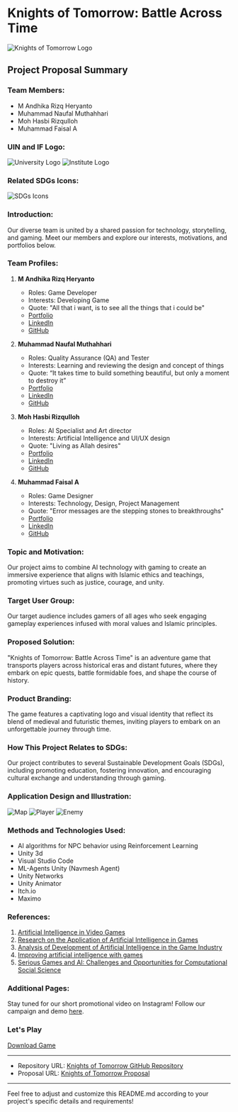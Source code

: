 # Knights of Tomorrow: Battle Across Time

![Knights of Tomorrow Logo](https://drive.google.com/uc?export=view&id=1XFtnJRu79XEpMJdLMBK8V8-T6UVxzGNK)

## Project Proposal Summary

### Team Members:
- M Andhika Rizq Heryanto
- Muhammad Naufal Muthahhari
- Moh Hasbi Rizqulloh
- Muhammad Faisal A

### UIN and IF Logo:
![University Logo](https://drive.google.com/uc?export=view&id=17m9fsd5JYcZb4jtedD4688KAYnETl_QB) ![Institute Logo](https://drive.google.com/uc?export=view&id=1r37Si8sSlNZlGbu1tB1fYmnx1xeCcROr)

### Related SDGs Icons:
![SDGs Icons](https://drive.google.com/uc?export=view&id=1hca1vbf0ubaP_MH_al4wmjT3HnZCiwDt)

### Introduction:
Our diverse team is united by a shared passion for technology, storytelling, and gaming. Meet our members and explore our interests, motivations, and portfolios below.

### Team Profiles:
1. **M Andhika Rizq Heryanto**
   - Roles: Game Developer
   - Interests: Developing Game
   - Quote: "All that i want, is to see all the things that i could be"
   - [Portfolio](https://muhammad-andhika-rizq.itch.io/)
   - [LinkedIn](https://www.linkedin.com/in/muhammad-andhika-rizq-392256222/)
   - [GitHub](https://github.com/MuhammadAndhikaRizq)

2. **Muhammad Naufal Muthahhari**
   - Roles: Quality Assurance (QA) and Tester
   - Interests: Learning and reviewing the design and concept of things
   - Quote: “It takes time to build something beautiful, but only a moment to destroy it”
   - [Portfolio](https://blebeb01.github.io)
   - [LinkedIn](http://www.linkedin.com/in/naufalm09)
   - [GitHub](https://github.com/blebeb01)

3. **Moh Hasbi Rizqulloh**
   - Roles: AI Specialist and Art director
   - Interests: Artificial Intelligence and UI/UX design
   - Quote: "Living as Allah desires"
   - [Portfolio](https://hasbirizqulloh.github.io/MyCV/)
   - [LinkedIn](www.linkedin.com/in/moh-hasbi-rizqulloh-705342218)
   - [GitHub](https://github.com/Hasbirizqulloh)
     
4. **Muhammad Faisal A**
   - Roles: Game Designer
   - Interests: Technology, Design, Project Management
   - Quote: "Error messages are the stepping stones to breakthroughs"
   - [Portfolio](faisalach.github.io)
   - [LinkedIn](https://www.linkedin.com/in/faisal-achramsyah-82b0b719b/)
   - [GitHub](https://github.com/faisalach)

### Topic and Motivation:
Our project aims to combine AI technology with gaming to create an immersive experience that aligns with Islamic ethics and teachings, promoting virtues such as justice, courage, and unity.

### Target User Group:
Our target audience includes gamers of all ages who seek engaging gameplay experiences infused with moral values and Islamic principles.

### Proposed Solution:
"Knights of Tomorrow: Battle Across Time" is an adventure game that transports players across historical eras and distant futures, where they embark on epic quests, battle formidable foes, and shape the course of history.

### Product Branding:
The game features a captivating logo and visual identity that reflect its blend of medieval and futuristic themes, inviting players to embark on an unforgettable journey through time.

### How This Project Relates to SDGs:
Our project contributes to several Sustainable Development Goals (SDGs), including promoting education, fostering innovation, and encouraging cultural exchange and understanding through gaming.


### Application Design and Illustration:
![Map](https://drive.google.com/uc?export=view&id=1Plq9TKtCqYzw--yU3S3fVT6GbOHbuQWW)
![Player](https://drive.google.com/uc?export=view&id=1-9etho41prKhCbRlAN4YOQpBImuhu26X)
![Enemy](https://drive.google.com/uc?export=view&id=193qkVTU16LkaV6C3x-fZGdLUV5ZN2amP)
### Methods and Technologies Used:
- AI algorithms for NPC behavior using Reinforcement Learning
- Unity 3d
- Visual Studio Code
- ML-Agents Unity (Navmesh Agent)
- Unity Networks
- Unity Animator
- Itch.io
- Maximo


### References:
1. [Artificial Intelligence in Video Games](https://doi.org/10.1215/00029831-10575246)
2. [Research on the Application of Artificial Intelligence in Games](https://doi.org/10.1109/ICDH57206.2022.00039)
3. [Analysis of Development of Artificial Intelligence in the Game Industry](https://doi.org/10.34306/ijcitsm.v2i2.100)
4. [Improving artificial intelligence with games](https://doi.org/10.1126/science.adh8135)
5. [Serious Games and AI: Challenges and Opportunities for Computational Social Science](https://doi.org/10.1109/ACCESS.2023.3286695)

### Additional Pages:
Stay tuned for our short promotional video on Instagram! Follow our campaign and demo [here](https://www.instagram.com/reel/C7AdiWGSsym/?igsh=MXB2d3dpOHRodjJrMg==).

### Let's Play 
[Download Game](https://muhammad-andhika-rizq.itch.io/knight-of-tomorrow-battle-accross)

---

* Repository URL: [Knights of Tomorrow GitHub Repository](https://github.com/MuhammadAndhikaRizq/Project-Sistem-Terdistribusi)
* Proposal URL: [Knights of Tomorrow Proposal](https://www.canva.com/design/DAGE57u1_GY/hycJY7I8i85EhHlI4W0u0Q/edit)

---

Feel free to adjust and customize this README.md according to your project's specific details and requirements!

